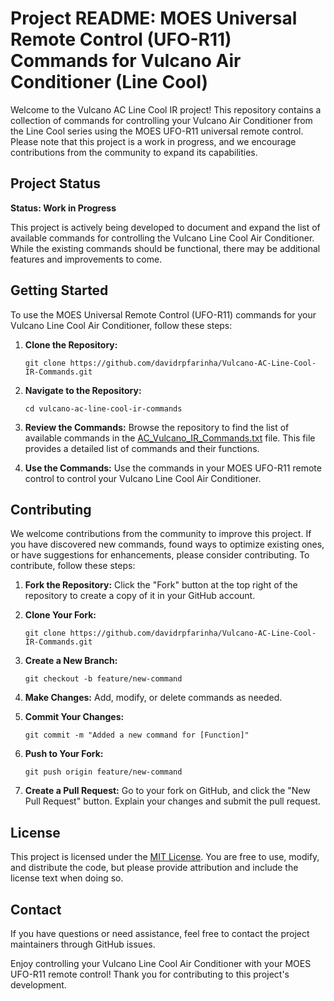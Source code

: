 # Project README: MOES Universal Remote Control (UFO-R11) Commands for Vulcano Air Conditioner (Line Cool)

Welcome to the Vulcano AC Line Cool IR project! This repository contains a collection of commands for controlling your Vulcano Air Conditioner from the Line Cool series using the MOES UFO-R11 universal remote control. Please note that this project is a work in progress, and we encourage contributions from the community to expand its capabilities.

## Project Status

**Status: Work in Progress**

This project is actively being developed to document and expand the list of available commands for controlling the Vulcano Line Cool Air Conditioner. While the existing commands should be functional, there may be additional features and improvements to come.

## Getting Started

To use the MOES Universal Remote Control (UFO-R11) commands for your Vulcano Line Cool Air Conditioner, follow these steps:

1. **Clone the Repository:**
   ```
   git clone https://github.com/davidrpfarinha/Vulcano-AC-Line-Cool-IR-Commands.git
   ```

2. **Navigate to the Repository:**
   ```
   cd vulcano-ac-line-cool-ir-commands
   ```

3. **Review the Commands:**
   Browse the repository to find the list of available commands in the [AC_Vulcano_IR_Commands.txt]([url](https://github.com/davidrpfarinha/Vulcano-AC-Line-Cool-IR-Commands)) file. This file provides a detailed list of commands and their functions.

4. **Use the Commands:**
   Use the commands in your MOES UFO-R11 remote control to control your Vulcano Line Cool Air Conditioner.

## Contributing

We welcome contributions from the community to improve this project. If you have discovered new commands, found ways to optimize existing ones, or have suggestions for enhancements, please consider contributing. To contribute, follow these steps:

1. **Fork the Repository:**
   Click the "Fork" button at the top right of the repository to create a copy of it in your GitHub account.

2. **Clone Your Fork:**
   ```
   git clone https://github.com/davidrpfarinha/Vulcano-AC-Line-Cool-IR-Commands.git
   ```

3. **Create a New Branch:**
   ```
   git checkout -b feature/new-command
   ```

4. **Make Changes:**
   Add, modify, or delete commands as needed.

5. **Commit Your Changes:**
   ```
   git commit -m "Added a new command for [Function]"
   ```

6. **Push to Your Fork:**
   ```
   git push origin feature/new-command
   ```

7. **Create a Pull Request:**
   Go to your fork on GitHub, and click the "New Pull Request" button. Explain your changes and submit the pull request.

## License

This project is licensed under the [MIT License](LICENSE). You are free to use, modify, and distribute the code, but please provide attribution and include the license text when doing so.

## Contact

If you have questions or need assistance, feel free to contact the project maintainers through GitHub issues.

Enjoy controlling your Vulcano Line Cool Air Conditioner with your MOES UFO-R11 remote control! Thank you for contributing to this project's development.
